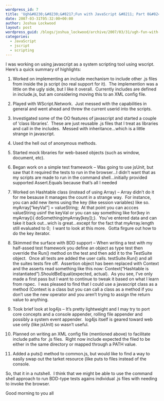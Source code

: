 ```yaml
---
wordpress_id: 7
title: 'Ugh&#8230;&#8230;&#8217;Fun with JavaScript &#8211; Part 0&#8242;'
date: 2007-03-31T05:32:00+00:00
author: Joshua Lockwood
layout: post
wordpress_guid: /blogs/joshua_lockwood/archive/2007/03/31/ugh-fun-with-javascript-part-0.aspx
categories:
  - JavaScript
  - jscript
  - scripting
---
```

I was working on using javascript as a system scripting tool using wscript.&nbsp; Here&#8217;s a quick summary of highlights:


  



  


  1. Worked on implementing an include mechanism to include other .js files from inside the js script (no real support for it).&nbsp; The implemention was a little on the ugly side, but I like it overall.&nbsp; Currently includes are defined in include.js, but am considering moving this to an XML config file.

  


  2. Played with WScript.Network.&nbsp; Just messed with the capabilities in general&nbsp;and went ahead and threw the current userid into the scripts.

  


  3. Investigated some of the OO features of javascript and started a couple of &#8216;class libraries&#8217;.&nbsp; These are just reusable .js files that I treat as libraries and call in the includes.&nbsp; Messed with inheritance&#8230;which is a little strange in javascript.

  


  4. Used the hell out of anonymous methods.

  


  5. Started mock libraries for web-based objects (such as window, document, etc).

  


  6. Began work on a simple test framework &#8211; Was going to use jsUnit, but saw that it required the tests to run in the browser&#8230;I didn&#8217;t want that as my scripts are made to run in the command shell&#8230;initially&nbsp;provided supported Assert.Equals because that&#8217;s all I needed

  


  7. Worked on Hashtable class (instead of using Array) &#8211; Array didn&#8217;t do it for me besause it manages the count in a strange way.&nbsp; For instance, you can add new items using the key (like session variables) like so.&nbsp; myArray[&#8220;keyVal&#8221;] = valueString;&nbsp; At that point you can accces valueString usinf the keyVal or you can say something like for(key in myArray(){ doSomething(myArray[key]);}.&nbsp; You&#8217;ve entered data and can take it back out&#8230;wich is great&#8230;except for the fact that myArray.length still evaluated to 0;&nbsp; I want to look at this more.&nbsp; Gotta firgure out how to do the key iterator.

  


  8. Skimmed the surface with BDD support &#8211; When writing a test with my half-assed test framework you define an object as type test then override the Run() method on the test and then add it to the TestSuite object.&nbsp; Once all tests are added the user calls. testSuite.Run() and all the suites tests fire off.&nbsp; Assertion object has been replaced with Context and the asserts read something like this now: Context(&#8220;Hashtable is instantiated&#8221;).ShouldBeEqual(expected, actual).&nbsp; As you see, I&#8217;ve only made a first pass but I want to continue to tweak it based on what I learn from rspec.&nbsp; I was pleased to find that I could use a javascript class as a method (Context is a class but you can call a class as a method if you don&#8217;t use the new operator and you aren&#8217;t trying to assign the return value to anything.

  


  9. Took brief look at log4js &#8211; It&#8217;s pretty lightweight and I may try to port core concepts and a console appender, rolling file appender&nbsp;and possibly a system event appender.&nbsp; log4js itself is geared toward web use only (like jsUnit) so wasn&#8217;t useful.

  


 10. Planned on writing an XML config file (mentioned above) to facilitate include paths for .js files.&nbsp; Right now include expected the filed to be either in the same directory or mapped through a PATH value.

  


 11. Added a puts() method to common.js, but would like to find a way to easily swap out the tarket resource (like puts to files instead of the console.


  


So, that it in a nutshell.&nbsp; I think that we might be able to use the command shell approach to run BDD-type tests agains individual .js files with needing to invoke the browser.&nbsp; 


  


Good morning to you all